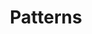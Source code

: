 ---
layout: page.njk
tags: level2
key: patternlibrary_en
title: Patterns
parent: designsystem_en
order: 80
eleventyExcludeFromCollections: false
---